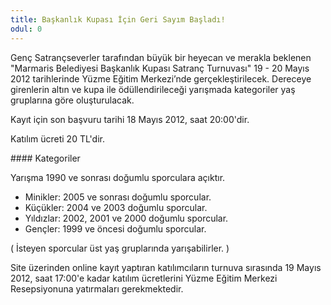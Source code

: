 ```yaml
---
title: Başkanlık Kupası İçin Geri Sayım Başladı!
odul: 0
---
```


Genç Satrançseverler tarafından büyük bir heyecan ve merakla beklenen "Marmaris Belediyesi Başkanlık Kupası Satranç Turnuvası" 19 - 20 Mayıs 2012 tarihlerinde Yüzme Eğitim Merkezi’nde gerçekleştirilecek. Dereceye girenlerin altın ve kupa ile ödüllendirileceği yarışmada kategoriler yaş gruplarına göre oluşturulacak.

Kayıt için son başvuru tarihi 18 Mayıs 2012, saat 20:00'dir.  

Katılım ücreti 20 TL'dir.

#### Kategoriler  

Yarışma 1990 ve sonrası doğumlu sporculara açıktır.
* Minikler: 2005 ve sonrası doğumlu sporcular.
* Küçükler: 2004 ve 2003 doğumlu sporcular.
* Yıldızlar: 2002, 2001 ve 2000 doğumlu sporcular.
* Gençler: 1999 ve öncesi doğumlu sporcular.

( İsteyen sporcular üst yaş gruplarında yarışabilirler. )  

Site üzerinden online kayıt yaptıran katılımcıların turnuva sırasında 19 Mayıs 2012, saat 17:00'e kadar katılım ücretlerini Yüzme Eğitim Merkezi Resepsiyonuna yatırmaları gerekmektedir.
